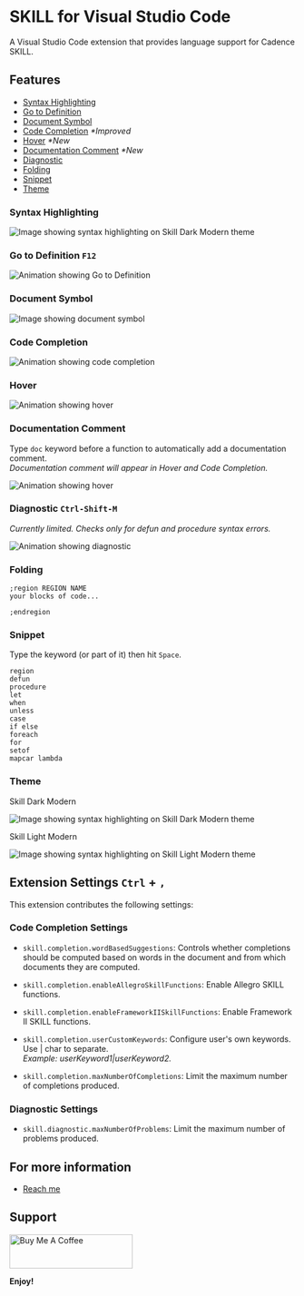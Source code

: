 # SKILL for Visual Studio Code

A Visual Studio Code extension that provides language support for Cadence SKILL.

## Features

* [Syntax Highlighting](#syntax-highlighting)
* [Go to Definition](#go-to-definition)
* [Document Symbol](#document-symbol)
* [Code Completion](#code-completion) *\*Improved*
* [Hover](#hover) *\*New*
* [Documentation Comment](#documentation-comment) *\*New*
* [Diagnostic](#diagnostic)
* [Folding](#folding)
* [Snippet](#snippet)
* [Theme](#theme)

### Syntax Highlighting

<img src="https://github.com/herbertagosto/code-skill/blob/main/resources/images/syntax-dark.png?raw=true" alt="Image showing syntax highlighting on Skill Dark Modern theme">

### Go to Definition `F12`

<img src="https://github.com/herbertagosto/code-skill/blob/main/resources/images/goto-definition.gif?raw=true" alt="Animation showing Go to Definition">

### Document Symbol

<img src="https://github.com/herbertagosto/code-skill/blob/main/resources/images/document-symbol.gif?raw=true" alt="Image showing document symbol">

### Code Completion

<img src="https://github.com/herbertagosto/code-skill/blob/main/resources/images/code-completion.gif?raw=true" alt="Animation showing code completion">

### Hover

<img src="https://github.com/herbertagosto/code-skill/blob/main/resources/images/hover.gif?raw=true" alt="Animation showing hover">

### Documentation Comment

Type `doc` keyword before a function to automatically add a documentation comment.\
*Documentation comment will appear in Hover and Code Completion.*

<img src="https://github.com/herbertagosto/code-skill/blob/main/resources/images/document-comment.gif?raw=true" alt="Animation showing hover">

### Diagnostic `Ctrl-Shift-M`

*Currently limited. Checks only for defun and procedure syntax errors.*

<img src="https://github.com/herbertagosto/code-skill/blob/main/resources/images/diagnostic.gif?raw=true" alt="Animation showing diagnostic">

### Folding

```skill
;region REGION NAME
your blocks of code...

;endregion
```

### Snippet

Type the keyword (or part of it) then hit `Space`.

```skill
region
defun
procedure
let
when
unless
case
if else
foreach
for
setof
mapcar lambda
```

### Theme

Skill Dark Modern

<img src="https://github.com/herbertagosto/code-skill/blob/main/resources/images/syntax-dark.png?raw=true" alt="Image showing syntax highlighting on Skill Dark Modern theme">

Skill Light Modern

<img src="https://github.com/herbertagosto/code-skill/blob/main/resources/images/syntax-light.png?raw=true" alt="Image showing syntax highlighting on Skill Light Modern theme">

## Extension Settings `Ctrl` + `,`

This extension contributes the following settings:

### Code Completion Settings

* `skill.completion.wordBasedSuggestions`: Controls whether completions should be computed based on words in the document and from which documents they are computed.

* `skill.completion.enableAllegroSkillFunctions`: Enable Allegro SKILL functions.

* `skill.completion.enableFrameworkIISkillFunctions`: Enable Framework II SKILL functions.

* `skill.completion.userCustomKeywords`: Configure user's own keywords. Use | char to separate.\
 *Example: userKeyword1|userKeyword2.*

* `skill.completion.maxNumberOfCompletions`: Limit the maximum number of completions produced.

### Diagnostic Settings

* `skill.diagnostic.maxNumberOfProblems`: Limit the maximum number of problems produced.

<!-- 
## Known Issues

Call out known issues to help limit users opening duplicate issues.
 -->

## For more information

* [Reach me](http://herbertagosto@gmail.com)

## Support

<a href="https://www.buymeacoffee.com/hagosto" target="_blank"><img src="https://cdn.buymeacoffee.com/buttons/v2/default-blue.png" alt="Buy Me A Coffee" style="height: 60px !important;width: 217px !important;" ></a>

**Enjoy!**